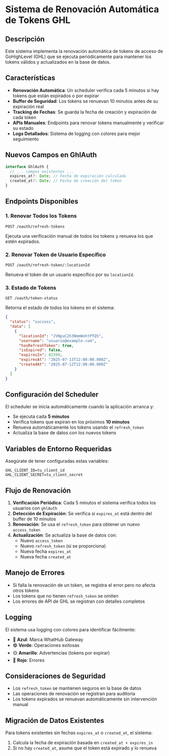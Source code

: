 # Sistema de Renovación Automática de Tokens GHL

## Descripción

Este sistema implementa la renovación automática de tokens de acceso de GoHighLevel (GHL) que se ejecuta periódicamente para mantener los tokens válidos y actualizados en la base de datos.

## Características

- **Renovación Automática**: Un scheduler verifica cada 5 minutos si hay tokens que están expirados o por expirar
- **Buffer de Seguridad**: Los tokens se renuevan 10 minutos antes de su expiración real
- **Tracking de Fechas**: Se guarda la fecha de creación y expiración de cada token
- **APIs Manuales**: Endpoints para renovar tokens manualmente y verificar su estado
- **Logs Detallados**: Sistema de logging con colores para mejor seguimiento

## Nuevos Campos en GhlAuth

```typescript
interface GhlAuth {
  // ... campos existentes ...
  expires_at?: Date; // Fecha de expiración calculada
  created_at?: Date; // Fecha de creación del token
}
```

## Endpoints Disponibles

### 1. Renovar Todos los Tokens

```http
POST /oauth/refresh-tokens
```

Ejecuta una verificación manual de todos los tokens y renueva los que estén expirados.

### 2. Renovar Token de Usuario Específico

```http
POST /oauth/refresh-token/:locationId
```

Renueva el token de un usuario específico por su `locationId`.

### 3. Estado de Tokens

```http
GET /oauth/token-status
```

Retorna el estado de todos los tokens en el sistema:

```json
{
  "status": "success",
  "data": [
    {
      "locationId": "JVNpuC2h3NmmWohtPTQ5",
      "username": "usuario@example.com",
      "hasRefreshToken": true,
      "isExpired": false,
      "expiresIn": 82399,
      "expiresAt": "2025-07-13T12:00:00.000Z",
      "createdAt": "2025-07-12T12:00:00.000Z"
    }
  ]
}
```

## Configuración del Scheduler

El scheduler se inicia automáticamente cuando la aplicación arranca y:

- Se ejecuta cada **5 minutos**
- Verifica tokens que expiran en los próximos **10 minutos**
- Renueva automáticamente los tokens usando el `refresh_token`
- Actualiza la base de datos con los nuevos tokens

## Variables de Entorno Requeridas

Asegúrate de tener configuradas estas variables:

```env
GHL_CLIENT_ID=tu_client_id
GHL_CLIENT_SECRET=tu_client_secret
```

## Flujo de Renovación

1. **Verificación Periódica**: Cada 5 minutos el sistema verifica todos los usuarios con `ghlAuth`
2. **Detección de Expiración**: Se verifica si `expires_at` está dentro del buffer de 10 minutos
3. **Renovación**: Se usa el `refresh_token` para obtener un nuevo `access_token`
4. **Actualización**: Se actualiza la base de datos con:
   - Nuevo `access_token`
   - Nuevo `refresh_token` (si se proporciona)
   - Nueva fecha `expires_at`
   - Nueva fecha `created_at`

## Manejo de Errores

- Si falla la renovación de un token, se registra el error pero no afecta otros tokens
- Los tokens que no tienen `refresh_token` se omiten
- Los errores de API de GHL se registran con detalles completos

## Logging

El sistema usa logging con colores para identificar fácilmente:

- 🔵 **Azul**: Marca WhatHub Gateway
- 🟢 **Verde**: Operaciones exitosas
- 🟡 **Amarillo**: Advertencias (tokens por expirar)
- 🔴 **Rojo**: Errores

## Consideraciones de Seguridad

- Los `refresh_token` se mantienen seguros en la base de datos
- Las operaciones de renovación se registran para auditoría
- Los tokens expirados se renuevan automáticamente sin intervención manual

## Migración de Datos Existentes

Para tokens existentes sin fechas `expires_at` o `created_at`, el sistema:

1. Calcula la fecha de expiración basada en `created_at + expires_in`
2. Si no hay `created_at`, asume que el token está expirado y lo renueva
